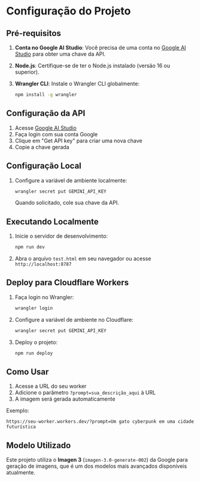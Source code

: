 # Configuração do Projeto

## Pré-requisitos

1. **Conta no Google AI Studio**: Você precisa de uma conta no [Google AI Studio](https://makersuite.google.com/app/apikey) para obter uma chave da API.

2. **Node.js**: Certifique-se de ter o Node.js instalado (versão 16 ou superior).

3. **Wrangler CLI**: Instale o Wrangler CLI globalmente:
   ```bash
   npm install -g wrangler
   ```

## Configuração da API

1. Acesse [Google AI Studio](https://makersuite.google.com/app/apikey)
2. Faça login com sua conta Google
3. Clique em "Get API key" para criar uma nova chave
4. Copie a chave gerada

## Configuração Local

1. Configure a variável de ambiente localmente:
   ```bash
   wrangler secret put GEMINI_API_KEY
   ```
   Quando solicitado, cole sua chave da API.

## Executando Localmente

1. Inicie o servidor de desenvolvimento:
   ```bash
   npm run dev
   ```

2. Abra o arquivo `test.html` em seu navegador ou acesse `http://localhost:8787`

## Deploy para Cloudflare Workers

1. Faça login no Wrangler:
   ```bash
   wrangler login
   ```

2. Configure a variável de ambiente no Cloudflare:
   ```bash
   wrangler secret put GEMINI_API_KEY
   ```

3. Deploy o projeto:
   ```bash
   npm run deploy
   ```

## Como Usar

1. Acesse a URL do seu worker
2. Adicione o parâmetro `?prompt=sua_descrição_aqui` à URL
3. A imagem será gerada automaticamente

Exemplo:
```
https://seu-worker.workers.dev/?prompt=Um gato cyberpunk em uma cidade futurística
```

## Modelo Utilizado

Este projeto utiliza o **Imagen 3** (`imagen-3.0-generate-002`) da Google para geração de imagens, que é um dos modelos mais avançados disponíveis atualmente. 